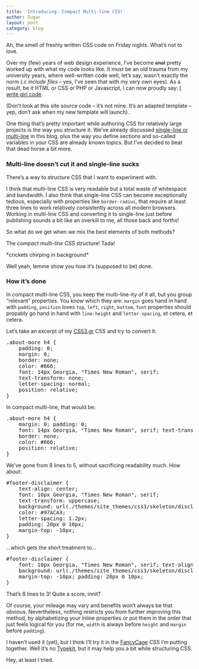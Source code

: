 ```yaml
---
title: 'Introducing: Compact Multi-line CSS!'
author: Sugar
layout: post
category: blog
---
```

Ah, the smell of freshly written CSS code on Friday nights. What&#8217;s not to love.

Over my (few) years of web design experience, I&#8217;ve become <del>anal</del> pretty worked up with what my code looks like. It must be an old trauma from my university years, where well-written code well, let&#8217;s say, wasn&#8217;t exactly the norm (*.c include files* &#8211; yes, I&#8217;ve seen that with my very own eyes). As a result, be it HTML or CSS or PHP or Javascript, I can now proudly say: [I write girl code][1].

(Don&#8217;t look at this site source code &#8211; it&#8217;s not mine. It&#8217;s an adapted template &#8211; yep, don&#8217;t ask when my new template will launch).

One thing that&#8217;s pretty important while authoring CSS for relatively large projects is the way you structure it. We&#8217;ve already discussed [single-line or multi-line][2] in this blog, plus the way you define sections and so-called variables in your CSS are already known topics. But I&#8217;ve decided to beat that dead horse a bit more.

### Multi-line doesn&#8217;t cut it and single-line sucks

There&#8217;s a way to structure CSS that I want to experiment with.

I think that multi-line CSS is very readable but a total waste of whitespace and bandwidth. I also think that single-line CSS can become exceptionally tedious, especially with properties like `border-radius`, that require at least three lines to work relatively consistently across all modern browsers. Working in multi-line CSS and converting it to single-line just before publishing sounds a bit like an overkill to me, all those back and forths!

So what do we get when we mix the best elements of both methods?

The *compact multi-line CSS* structure! Tada!

\*crickets chirping in background\*

Well yeah, lemme show you how it&#8217;s (supposed to be) done.

### How it&#8217;s done

In compact multi-line CSS, you keep the multi-line-ity of it all, but you group &#8220;relevant&#8221; properties. You know which they are: `margin` goes hand in hand with `padding`, `position` loves `top`, `left`, `right`, `bottom`, `font` properties should propably go hand in hand with `line-height` and `letter-spacing`, et cetera, et cetera.

Let&#8217;s take an excerpt of my [CSS3.gr][3] CSS and try to convert it:

<pre class="css">.about-more h4	{
	padding: 0;
	margin: 0;
	border: none;
	color: #666;
	font: 14px Georgia, "Times New Roman", serif;
	text-transform: none;
	letter-spacing: normal;
	position: relative;
}</pre>

In compact multi-line, that would be:

<pre class="css">.about-more h4	{
	margin: 0; padding: 0;
	font: 14px Georgia, "Times New Roman", serif; text-transform: none; letter-spacing: normal;
	border: none;
	color: #666;
	position: relative;
}</pre>

We&#8217;ve gone from 8 lines to 5, without sacrificing readability much. How about:

<pre class="css">#footer-disclaimer	{
	text-align: center;
	font: 10px Georgia, "Times New Roman", serif;
	text-transform: uppercase;
	background: url(./themes/site_themes/css3/skeleton/disclaimer-bg.png) no-repeat top;
	color: #97ACA3;
	letter-spacing: 1.2px;
	padding: 20px 0 10px;
	margin-top: -10px;
}</pre>

&#8230;which gets the short treatment to&#8230;

<pre class="css">#footer-disclaimer	{
	font: 10px Georgia, "Times New Roman", serif; text-align: center; text-transform: uppercase; letter-spacing: 1.2px;
	background: url(./themes/site_themes/css3/skeleton/disclaimer-bg.png) no-repeat top; color: #97ACA3;
	margin-top: -10px; padding: 20px 0 10px;
}</pre>

That&#8217;s 8 lines to 3! Quite a score, innit?

Of course, your mileage may vary and benefits won&#8217;t always be that obvious. Nevertheless, nothing restricts you from further improving this method, by alphabetizing your inline properties or put them in the order that just feels logical for you (for me, `width` is always before `height` and `margin` before `padding`).

I haven&#8217;t used it (yet), but I think I&#8217;ll try it in the [FancyCage][4] CSS I&#8217;m putting together. Well it&#8217;s no [Typekit][5], but it may help you a bit while structuring CSS.

Hey, at least I tried.

 [1]: http://developers.slashdot.org/story/08/06/16/1212240/Do-Women-Write-Better-Code
 [2]: http://blog.sugarenia.com/archives/web-design/call-to-designers-single-line-or-multi-line-css
 [3]: http://www.css3.gr
 [4]: http://www.fancycage.com
 [5]: http://blog.typekit.com/2009/05/27/introducing-typekit/
